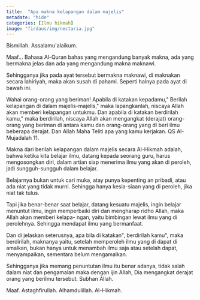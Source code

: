```yaml
---
title:  "Apa makna kelapangan dalam majelis"
metadate: "hide"
categories: [Ilmu hikmah]
image: "firdaus/img/nectaria.jpg"
---
```

Bismillah.
Assalamu'alaikum.

Maaf...
Bahasa Al-Quran bahas yang mengandung banyak makna, ada yang bermakna jelas dan ada yang mengandung makna maknawi.

Sehingganya jika pada ayat tersebut bermakna maknawi, di maknakan secara lahiriyah, maka akan susah di pahami. Seperti halnya pada ayat di bawah ini.

Wahai orang-orang yang beriman! Apabila di katakan kepadamu," Berilah kelapangan di dalam majelis-majelis," maka lapangkanlah, niscaya Allah akan memberi kelapangan untukmu. Dan apabila di katakan berdirilah kamu," maka berdirilah, niscaya Allah akan mengangkat (derajat) orang-orang yang beriman di antara kamu dan orang-orang yang di beri ilmu beberapa derajat. Dan Allah Maha Teliti apa yang kamu kerjakan. QS Al-Mujadalah 11.

Makna dari berilah kelapangan dalam majelis secara Al-Hikmah adalah, bahwa ketika kita belajar ilmu, datang kepada seorang guru, harus mengosongkan diri, dalam artian siap menerima ilmu yang akan di peroleh, jadi sungguh-sungguh dalam belajar.

Belajarnya bukan untuk cari muka, atay punya kepenting an pribadi, atau ada niat yang tidak murni. Sehingga hanya kesia-siaan yang di peroleh, jika niat tak tulus.

Tapi jika benar-benar saat belajar, datang kesuatu majelis, ingin belajar menuntut ilmu, ingin memperbaiki diri dan mengharap ridho Allah, maka Allah akan memberi kelapa- ngan, yaitu bimbingan lewat ilmu yang di perolehnya. Sehingga mendapat ilmu yang bermanfaat.

Dan di jelaskan seterusnya, apa bila di katakan", berdirilah kamu", maka berdirilah, maknanya yaitu, setelah memperoleh ilmu yang di dapat di amalkan, bukan hanya untuk menambah ilmu saja atau setelah dapat, menyampaikan, sementara belum mengamalkan.

Sehingganya jika memang penuntutan ilmu itu benar adanya, tidak salah dalam niat dan pengamalan maka dengan ijin Allah, Dia mengangkat derajat orang yang berilmu tersebut. Subhan Allah.

Maaf. Astaghfirullah.
Alhamdulillah. Al-Hikmah.

